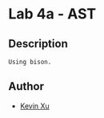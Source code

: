 # Lab 4a - AST

## Description
```
Using bison.

```

## Author
* [Kevin Xu](https://github.com/kevinjiaxu96)